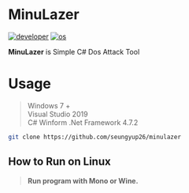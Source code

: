 # MinuLazer
[![developer](https://img.shields.io/badge/developer-seungyup-blue)](https://github.com/seungyup26/minulazer)
[![os](https://img.shields.io/badge/os-windows-blue)](https://github.com/seungyup26/minulazer) <br>

**MinuLazer** is Simple C# Dos Attack Tool

# Usage
> Windows 7 + <br>
> Visual Studio 2019 <br>
> C# Winform .Net Framework 4.7.2 <br>
```sh
git clone https://github.com/seungyup26/minulazer
```

## How to Run on Linux
> **Run program with Mono or Wine.**